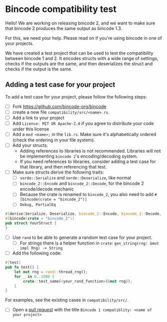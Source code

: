 # Bincode compatibility test

Hello! We are working on releasing bincode 2, and we want to make sure that bincode 2 produces the same output as bincode 1.3.

For this, we need your help. Please read on if you're using bincode in one of your projects.

We have created a test project that can be used to test the compatibility between bincode 1 and 2. It encodes structs with a wide range of settings, checks if the outputs are the same, and then deserializes the struct and checks if the output is the same.

## Adding a test case for your project

To add a test case for your project, please follow the following steps:
- [ ] Fork https://github.com/bincode-org/bincode
- [ ] create a new file `compatibility/src/<name>.rs`.
- [ ] Add a link to your project
- [ ] Add `Licence: MIT OR Apache-2.0` if you agree to distribute your code under this license
- [ ] Add a `mod <name>;` in the `lib.rs`. Make sure it's alphabetically ordered (check the ordering in your file system).
- [ ] Add your structs.
  - Adding references to libraries is not recommended. Libraries will not be implementing `bincode 2`'s encoding/decoding system.
  - If you need references to libraries, consider adding a test case for that library, and then referencing that test.
- [ ] Make sure structs derive the following traits:
  - [ ] `serde::Serialize` and `serde::Deserialize`, like normal
  - [ ] `bincode_2::Encode` and `bincode_2::Decode`, for the bincode 2 encode/decode mechanic
  - [ ] Because the crate is renamed to `bincode_2`, you also need to add `#[bincode(crate = "bincode_2")]`
  - [ ] `Debug, PartialEq`

```rs
#[derive(Serialize, Deserialize, bincode_2::Encode, bincode_2::Decode, Debug, PartialEq)]
#[bincode(crate = "bincode_2")]
pub struct YourStruct {
}
```

- [ ] Use `rand` to be able to generate a random test case for your project.
  - [ ] For strings there is a helper function in `crate`: `gen_string(rng: &mut impl Rng) -> String`
- [ ] Add the following code:

```rs
#[test]
pub fn test() {
    let mut rng = rand::thread_rng();
    for _ in 0..1000 {
        crate::test_same(<your_rand_function>(&mut rng));
    }
}
```

For examples, see the existing cases in `compatibility/src/`.

- [ ] Open a [pull request](https://github.com/bincode-org/bincode/pulls) with the title `Bincode 1 compatiblity: <name of your project>`